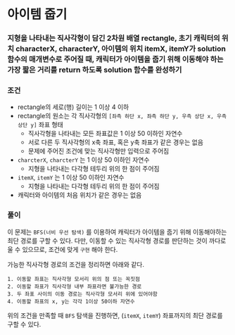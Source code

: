 # 아이템 줍기
### 지형을 나타내는 직사각형이 담긴 2차원 배열 rectangle, 초기 캐릭터의 위치 characterX, characterY, 아이템의 위치 itemX, itemY가 solution 함수의 매개변수로 주어질 때, 캐릭터가 아이템을 줍기 위해 이동해야 하는 가장 짧은 거리를 return 하도록 solution 함수를 완성하기
### 조건
- rectangle의 세로(행) 길이는 1 이상 4 이하
- rectangle의 원소는 각 직사각형의 `[좌측 하단 x, 좌측 하단 y, 우측 상단 x, 우측 상단 y]` 좌표 형태
    - 직사각형을 나타내는 모든 좌표값은 1 이상 50 이하인 자연수
    - 서로 다른 두 직사각형의 x축 좌표, 혹은 y축 좌표가 같은 경우는 없음
    - 문제에 주어진 조건에 맞는 직사각형만 입력으로 주어짐
- `charcterX`, `charcterY` 는 1 이상 50 이하인 자연수
    - 지형을 나타내는 다각형 테두리 위의 한 점이 주어짐
- `itemX`, `itemY` 는 1 이상 50 이하인 자연수
    - 지형을 나타내는 다각형 테두리 위의 한 점이 주어짐
- 캐릭터와 아이템의 처음 위치가 같은 경우는 없음
### 풀이
이 문제는 `BFS(너비 우선 탐색)` 를 이용하여 캐릭터가 아이템을 줍기 위해 이동해야하는 최단 경로를 구할 수 있다. 다만, 이동할 수 있는 직사각형 경로를 판단하는 것이 까다로울 수 있으므로, 조건에 맞게 `구현` 해야 한다.  

가능한 직사각형 경로의 조건을 정리하면 아래와 같다.
```
1. 이동할 좌표는 직사각형 모서리 위의 점 또는 꼭짓점
2. 이동할 좌표가 직사각형 내부 좌표라면 불가능한 경로
3. 두 좌표 사이의 이동 경로는 직사각형 모서리 위에 있어야함
4. 이동할 좌표의 x, y는 각각 1이상 50이하 자연수
```
위의 조건을 만족할 때 `BFS` 탐색을 진행하면, (`itemX`, `itemY`) 좌표까지의 최단 경로를 구할 수 있다.
